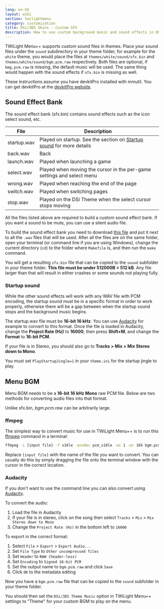 ```yaml
---
lang: en-US
layout: wiki
section: twilightmenu
category: customization
title: DSi/3DS Skins - Custom SFX
description: How to use custom background music and sound effects in DSi and 3DS skins for TWiLight Menu++
---
```


TWiLight Menu++ supports custom sound files in themes. Place your sound files under the `sound` subdirectory in your theme folder, for example for the `white` theme, you would place the files at `themes/white/sound/sfx.bin` and `themes/white/sound/bgm.pcm.raw` respectively. Both files are optional, if `bmg.pcm.raw` is missing, the default music will be used. The same thing would happen with the sound effects if `sfx.bin` is missing as well.

These instructions assume you have devkitPro installed with mmutil. You can get devkitPro at the [devkitPro website](https://devkitpro.org/wiki/Getting_Started).

## Sound Effect Bank
The sound effect bank (sfx.bin) contains sound effects such as the icon select sound, etc.

|File      |Description|
|----------|-----------|
|startup.wav|Played on startup. See the section on [Startup sound](#startup-sound) for more details|
|back.wav  |Back       |
|launch.wav|Played when launching a game|
|select.wav|Played when moving the cursor in the per-game settings and select menu|
|wrong.wav|Played when reaching the end of the page|
|switch.wav|Played when switching pages|
|stop.wav|Played on the DSi Theme when the select cursor stops moving|

All the files listed above are required to build a custom sound effect bank. If you want a sound to be mute, you can use a silent audio file.

To build the sound effect bank you need to download [this file](/assets/files/Makefile) and put it next to all the `.wav` files that will be used. After all the files are on the same folder, open your terminal (or command line if you are using Windows), change the current directory (`cd`) to the folder where `Makefile` is, and then run the `make` command.

You will get a resulting `sfx.bin` file that can be copied to the `sound` subfolder in your theme folder. **This file must be under 512000B = 512 kB**. Any file larger than that will result in either crashes or some sounds not playing fully.

### Startup sound
While the other sound effects will work with any WAV file with PCM encoding, the startup sound must be in a specific format in order to work properly, otherwise there will be a gap between when the startup sound stops and the background music begins.

The startup.wav file must be **16-bit 16 kHz**. You can use [Audacity](https://www.audacityteam.org/download/) for example to convert to this format. Once the file is loaded in Audacity, change the **Project Rate (Hz)** to **16000**, then press **Shift+M**, and change the **Format** to **16-bit PCM**.

If your file is in Stereo, you should also go to **Tracks > Mix > Mix Stereo down to Mono**.

You must set `PlayStartupJingle=1` in your `theme.ini` for the startup jingle to play.


## Menu BGM
Menu BGM needs to be a **16-bit 16 kHz Mono** raw PCM file. Below are two methods for converting audio files into that format.

Unlike sfx.bin, *bgm.pcm.raw* can be arbitrarily large.

### ffmpeg
The simplest way to convert music for use in TWiLight Menu++ is to run this [ffmpeg](https://ffmpeg.org) command in a terminal:

```bash
ffmpeg -i [input file] -f s16le -acodec pcm_s16le -ac 1 -ar 16k bgm.pcm.raw
```

Replace `[input file]` with the name of the file you want to convert. You can usually do this by simply dragging the file onto the terminal window with the cursor in the correct location.

### Audacity
If you don't want to use the command line you can also convert using [Audacity](https://www.audacityteam.org/download/).

To convert the audio:
1. Load the file in Audacity
1. If your file is in stereo, click on the song then select `Tracks` > `Mix` > `Mix Stereo down to Mono`
1. Change the `Project Rate (Hz)` in the bottom left to `16000`

To export in the correct format:
1. Select `File` > `Export` > `Export Audio...`
1. Set `File Type` to `Other uncompressed files`
1. Set `Header` to `RAW (header-less)`
1. Set `Encoding` to `Signed 16-bit PCM`
1. Set the output name to `bgm.pcm.raw` and click `Save`
1. Click `OK` to the metadata editing

Now you have a `bgm.pcm.raw` file that can be copied to the `sound` subfolder in your theme folder.

 You should then set the `DSi/3DS Theme Music` option in TWiLight Menu++ settings to "Theme" for your custom BGM to play on the menu.